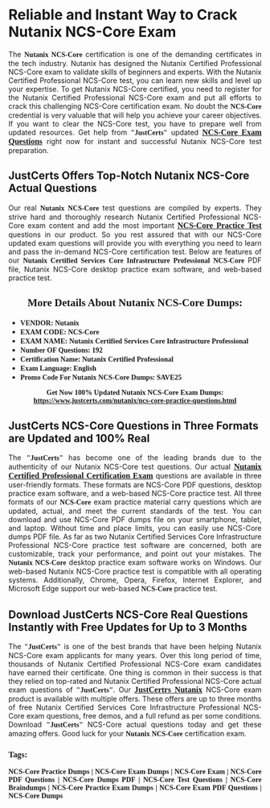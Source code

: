 <h1><strong>Reliable and Instant Way to Crack Nutanix NCS-Core Exam</strong></h1>

<p style="text-align: justify;">The <span style="font-family:Georgia,serif;"><strong>Nutanix NCS-Core</strong></span> certification is one of the demanding certificates in the tech industry. Nutanix has designed the Nutanix Certified Professional NCS-Core exam to validate skills of beginners and experts. With the Nutanix Certified Professional NCS-Core test, you can learn new skills and level up your expertise. To get Nutanix NCS-Core certified, you need to register for the Nutanix Certified Professional NCS-Core exam and put all efforts to crack this challenging NCS-Core certification exam. No doubt the <span style="font-family:Georgia,serif;"><strong> NCS-Core</strong></span> credential is very valuable that will help you achieve your career objectives. If you want to clear the NCS-Core test, you have to prepare well from updated resources. Get help from <span style="font-size:14px;"><span style="font-family:Georgia,serif;"><strong>"JustCerts"</strong></span></span> updated <a href="https://www.justcerts.com/nutanix/ncs-core-practice-questions.html"><span style="font-size:16px;"><span style="font-family:Georgia,serif;"><strong>NCS-Core Exam Questions</strong></span></span></a> right now for instant and successful Nutanix NCS-Core test preparation.</p>

<h2><strong>JustCerts Offers Top-Notch Nutanix NCS-Core Actual Questions </strong></h2>

<p style="text-align: justify;">Our real <span style="font-family:Georgia,serif;"><strong>Nutanix NCS-Core</strong></span> test questions are compiled by experts. They strive hard and thoroughly research Nutanix Certified Professional NCS-Core exam content and add the most important <a href="https://www.justcerts.com/nutanix/ncs-core-practice-questions.html"><span style="font-size:16px;"><span style="font-family:Georgia,serif;"><strong>NCS-Core Practice Test</strong></span></span></a> questions in our product. So you rest assured that with our NCS-Core updated exam questions will provide you with everything you need to learn and pass the in-demand NCS-Core certification test. Below are features of our <span style="font-family:Georgia,serif;"><strong>Nutanix Certified Services Core Infrastructure Professional NCS-Core</strong></span> PDF file, Nutanix NCS-Core desktop practice exam software, and web-based practice test.</p>

<h2 style="text-align: center;"><strong><span style="font-family:Georgia,serif;">More Details About Nutanix NCS-Core Dumps:</span></strong></h2>

<ul>
	<li style="text-align: justify;"><span style="font-size:14px;"><span style="font-family:Georgia,serif;"><strong>VENDOR: Nutanix</strong></span></span></li>
	<li style="text-align: justify;"><span style="font-size:14px;"><span style="font-family:Georgia,serif;"><strong>EXAM CODE: NCS-Core</strong></span></span></li>
	<li style="text-align: justify;"><span style="font-size:14px;"><span style="font-family:Georgia,serif;"><strong>EXAM NAME: Nutanix Certified Services Core Infrastructure Professional</strong></span></span></li>
	<li style="text-align: justify;"><span style="font-size:14px;"><span style="font-family:Georgia,serif;"><strong>Number OF Questions: 192</strong></span></span></li>
	<li style="text-align: justify;"><span style="font-size:14px;"><span style="font-family:Georgia,serif;"><strong>Certification Name: Nutanix Certified Professional</strong></span></span></li>
	<li style="text-align: justify;"><span style="font-size:14px;"><span style="font-family:Georgia,serif;"><strong>Exam Language: English</strong></span></span></li>
	<li style="text-align: justify;"><span style="font-size:14px;"><span style="font-family:Georgia,serif;"><strong>Promo Code For Nutanix NCS-Core Dumps: SAVE25</strong></span></span></li>
</ul>

<p style="text-align: center;"><strong><span style="font-family:Georgia,serif;"><span style="font-size:14px;">Get Now 100% Updated Nutanix NCS-Core Exam Dumps:</span> <a href="https://www.justcerts.com/nutanix/ncs-core-practice-questions.html">https://www.justcerts.com/nutanix/ncs-core-practice-questions.html</a></span></strong></p>

<h2><strong>JustCerts NCS-Core Questions in Three Formats are Updated and 100% Real</strong></h2>

<p style="text-align: justify;">The <span style="font-size:14px;"><span style="font-family:Georgia,serif;"><strong>"JustCerts"</strong></span></span> has become one of the leading brands due to the authenticity of our Nutanix NCS-Core test questions. Our actual <a href="https://www.justcerts.com/nutanix/nutanix-certified-professional-certification-exams.html"><span style="font-size:16px;"><span style="font-family:Georgia,serif;"><strong>Nutanix Certified Professional Certification Exam</strong></span></span></a> questions are available in three user-friendly formats. These formats are NCS-Core PDF questions, desktop practice exam software, and a web-based NCS-Core practice test. All three formats of our <strong><span style="font-family:Georgia,serif;"> NCS-Core</span></strong> exam practice material carry questions which are updated, actual, and meet the current standards of the test. You can download and use NCS-Core PDF dumps file on your smartphone, tablet, and laptop. Without time and place limits, you can easily use NCS-Core dumps PDF file. As far as two Nutanix Certified Services Core Infrastructure Professional NCS-Core practice test software are concerned, both are customizable, track your performance, and point out your mistakes. The <span style="font-family:Georgia,serif;"><strong>Nutanix NCS-Core</strong></span> desktop practice exam software works on Windows. Our web-based Nutanix NCS-Core practice test is compatible with all operating systems. Additionally, Chrome, Opera, Firefox, Internet Explorer, and Microsoft Edge support our web-based <span style="font-family:Georgia,serif;"><strong>NCS-Core </strong></span> practice test.</p>

<h2><strong>Download JustCerts NCS-Core Real Questions Instantly with Free Updates for Up to 3 Months</strong></h2>

<p style="text-align: justify;">The <span style="font-family:Georgia,serif;"><span style="font-size:14px;"><strong>"JustCerts"</strong></span></span> is one of the best brands that have been helping Nutanix NCS-Core exam applicants for many years. Over this long period of time, thousands of Nutanix Certified Professional NCS-Core exam candidates have earned their certificate. One thing is common in their success is that they relied on top-rated and Nutanix Certified Professional NCS-Core actual exam questions of <span style="font-family:Georgia,serif;"><span style="font-size:14px;"><strong>"JustCerts"</strong></span></span>. Our <a href="https://www.justcerts.com/nutanix-certification-exams.html"><span style="font-size:16px;"><span style="font-family:Georgia,serif;"><strong>JustCertrs Nutanix</strong></span></span></a> NCS-Core exam product is available with multiple offers. These offers are up to three months of free Nutanix Certified Services Core Infrastructure Professional NCS-Core exam questions, free demos, and a full refund as per some conditions. Download <span style="font-family:Georgia,serif;"><span style="font-size:14px;"><strong>"JustCerts"</strong></span></span> NCS-Core actual questions today and get these amazing offers. Good luck for your <span style="font-family:Georgia,serif;"><strong>Nutanix NCS-Core</strong></span> certification exam.</p>

<h3 style="text-align: justify;"><span style="font-family:Georgia,serif;"><strong>Tags:</strong></span></h3>

<p style="text-align: justify;"><span style="font-family:Georgia,serif;"><strong>NCS-Core Practice Dumps | NCS-Core Exam Dumps | NCS-Core Exam | NCS-Core PDF Questions | NCS-Core Dumps PDF | NCS-Core Test Questions | NCS-Core Braindumps | NCS-Core Practice Exam Dumps | NCS-Core Exam PDF Questions | NCS-Core Dumps</strong></span></p>
